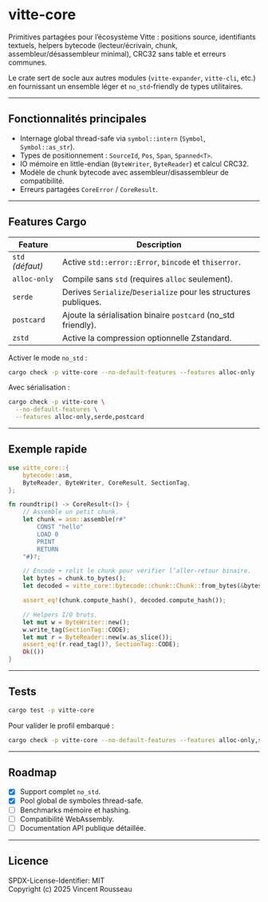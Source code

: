 # vitte-core

Primitives partagées pour l’écosystème Vitte : positions source, identifiants textuels,
helpers bytecode (lecteur/écrivain, chunk, assembleur/désassembleur minimal),
CRC32 sans table et erreurs communes.

Le crate sert de socle aux autres modules (`vitte-expander`, `vitte-cli`, etc.) en
fournissant un ensemble léger et `no_std`-friendly de types utilitaires.

---

## Fonctionnalités principales

- Internage global thread-safe via `symbol::intern` (`Symbol`, `Symbol::as_str`).
- Types de positionnement : `SourceId`, `Pos`, `Span`, `Spanned<T>`.
- IO mémoire en little-endian (`ByteWriter`, `ByteReader`) et calcul CRC32.
- Modèle de chunk bytecode avec assembleur/disassembleur de compatibilité.
- Erreurs partagées `CoreError` / `CoreResult`.

---

## Features Cargo

| Feature       | Description |
|---------------|-------------|
| `std` *(défaut)* | Active `std::error::Error`, `bincode` et `thiserror`. |
| `alloc-only`  | Compile sans `std` (requires `alloc` seulement). |
| `serde`       | Derives `Serialize`/`Deserialize` pour les structures publiques. |
| `postcard`    | Ajoute la sérialisation binaire `postcard` (no_std friendly). |
| `zstd`        | Active la compression optionnelle Zstandard. |

Activer le mode `no_std` :

```bash
cargo check -p vitte-core --no-default-features --features alloc-only
```

Avec sérialisation :

```bash
cargo check -p vitte-core \
  --no-default-features \
  --features alloc-only,serde,postcard
```

---

## Exemple rapide

```rust
use vitte_core::{
    bytecode::asm,
    ByteReader, ByteWriter, CoreResult, SectionTag,
};

fn roundtrip() -> CoreResult<()> {
    // Assemble un petit chunk.
    let chunk = asm::assemble(r#"
        CONST "hello"
        LOAD 0
        PRINT
        RETURN
    "#)?;

    // Encode + relit le chunk pour vérifier l’aller-retour binaire.
    let bytes = chunk.to_bytes();
    let decoded = vitte_core::bytecode::chunk::Chunk::from_bytes(&bytes)?;

    assert_eq!(chunk.compute_hash(), decoded.compute_hash());

    // Helpers I/O bruts.
    let mut w = ByteWriter::new();
    w.write_tag(SectionTag::CODE);
    let mut r = ByteReader::new(w.as_slice());
    assert_eq!(r.read_tag()?, SectionTag::CODE);
    Ok(())
}
```

---

## Tests

```bash
cargo test -p vitte-core
```

Pour valider le profil embarqué :

```bash
cargo check -p vitte-core --no-default-features --features alloc-only,serde,postcard
```

---

## Roadmap

- [x] Support complet `no_std`.  
- [x] Pool global de symboles thread-safe.  
- [ ] Benchmarks mémoire et hashing.  
- [ ] Compatibilité WebAssembly.  
- [ ] Documentation API publique détaillée.

---

## Licence

SPDX-License-Identifier: MIT  
Copyright (c) 2025 Vincent Rousseau
